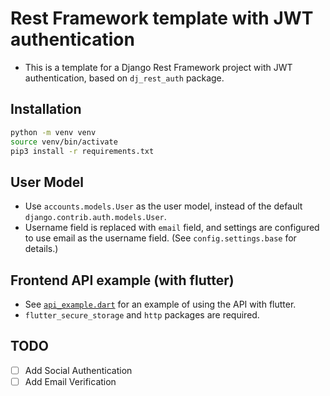 # Rest Framework template with JWT authentication

* This is a template for a Django Rest Framework project with JWT authentication, 
  based on `dj_rest_auth` package.

## Installation
```bash
python -m venv venv
source venv/bin/activate
pip3 install -r requirements.txt
```

## User Model
* Use `accounts.models.User` as the user model, instead of the default `django.contrib.auth.models.User`.
* Username field is replaced with `email` field, and settings are configured to use email as the username field.
  (See `config.settings.base` for details.)

## Frontend API example (with flutter)
* See [`api_example.dart`](./api_example.dart) for an example of using the API with flutter.
* `flutter_secure_storage` and `http` packages are required.

## TODO
- [ ] Add Social Authentication
- [ ] Add Email Verification

